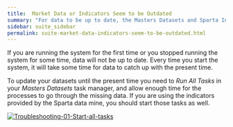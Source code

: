 ```yaml
---
title:  Market Data or Indicators Seem to be Outdated
summary: "For data to be up to date, the Masters Datasets and Sparta Indicators tasks need to be running."
sidebar: suite_sidebar
permalink: suite-market-data-indicators-seem-to-be-outdated.html
---
```


If you are running the system for the first time or you stopped running the system for some time, data will not be up to date. Every time you start the system, it will take some time for data to catch up with the present time. 

To update your datasets until the present time you need to *Run All Tasks* in your *Masters Datasets* task manager, and allow enough time for the processes to go through the missing data. If you are using the indicators provided by the Sparta data mine, you should start those tasks as well.

[![Troubleshooting-01-Start-all-tasks](https://user-images.githubusercontent.com/13994516/67281294-5b60f800-f4cf-11e9-8f22-27655ec9e2a6.gif)](https://user-images.githubusercontent.com/13994516/67281294-5b60f800-f4cf-11e9-8f22-27655ec9e2a6.gif)